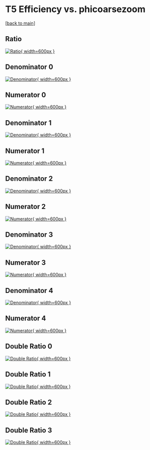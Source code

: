 # T5 Efficiency vs. phicoarsezoom

[[back to main](./)]



## Ratio

[![Ratio](../mtv/var/T5_vtr_321_-1_eff_phicoarsezoom.png){ width=600px }](../mtv/var/T5_vtr_321_-1_eff_phicoarsezoom.pdf)

## Denominator 0

[![Denominator](../mtv/den/T5_vtr_321_-1_eff_phicoarsezoom_den0.png){ width=600px }](../mtv/den/T5_vtr_321_-1_eff_phicoarsezoom_den0.pdf)

## Numerator 0

[![Numerator](../mtv/num/T5_vtr_321_-1_eff_phicoarsezoom_num0.png){ width=600px }](../mtv/num/T5_vtr_321_-1_eff_phicoarsezoom_num0.pdf)

## Denominator 1

[![Denominator](../mtv/den/T5_vtr_321_-1_eff_phicoarsezoom_den1.png){ width=600px }](../mtv/den/T5_vtr_321_-1_eff_phicoarsezoom_den1.pdf)

## Numerator 1

[![Numerator](../mtv/num/T5_vtr_321_-1_eff_phicoarsezoom_num1.png){ width=600px }](../mtv/num/T5_vtr_321_-1_eff_phicoarsezoom_num1.pdf)

## Denominator 2

[![Denominator](../mtv/den/T5_vtr_321_-1_eff_phicoarsezoom_den2.png){ width=600px }](../mtv/den/T5_vtr_321_-1_eff_phicoarsezoom_den2.pdf)

## Numerator 2

[![Numerator](../mtv/num/T5_vtr_321_-1_eff_phicoarsezoom_num2.png){ width=600px }](../mtv/num/T5_vtr_321_-1_eff_phicoarsezoom_num2.pdf)

## Denominator 3

[![Denominator](../mtv/den/T5_vtr_321_-1_eff_phicoarsezoom_den3.png){ width=600px }](../mtv/den/T5_vtr_321_-1_eff_phicoarsezoom_den3.pdf)

## Numerator 3

[![Numerator](../mtv/num/T5_vtr_321_-1_eff_phicoarsezoom_num3.png){ width=600px }](../mtv/num/T5_vtr_321_-1_eff_phicoarsezoom_num3.pdf)

## Denominator 4

[![Denominator](../mtv/den/T5_vtr_321_-1_eff_phicoarsezoom_den4.png){ width=600px }](../mtv/den/T5_vtr_321_-1_eff_phicoarsezoom_den4.pdf)

## Numerator 4

[![Numerator](../mtv/num/T5_vtr_321_-1_eff_phicoarsezoom_num4.png){ width=600px }](../mtv/num/T5_vtr_321_-1_eff_phicoarsezoom_num4.pdf)

## Double Ratio 0

[![Double Ratio](../mtv/ratio/T5_vtr_321_-1_eff_phicoarsezoom_ratio0.png){ width=600px }](../mtv/ratio/T5_vtr_321_-1_eff_phicoarsezoom_ratio0.pdf)

## Double Ratio 1

[![Double Ratio](../mtv/ratio/T5_vtr_321_-1_eff_phicoarsezoom_ratio1.png){ width=600px }](../mtv/ratio/T5_vtr_321_-1_eff_phicoarsezoom_ratio1.pdf)

## Double Ratio 2

[![Double Ratio](../mtv/ratio/T5_vtr_321_-1_eff_phicoarsezoom_ratio2.png){ width=600px }](../mtv/ratio/T5_vtr_321_-1_eff_phicoarsezoom_ratio2.pdf)

## Double Ratio 3

[![Double Ratio](../mtv/ratio/T5_vtr_321_-1_eff_phicoarsezoom_ratio3.png){ width=600px }](../mtv/ratio/T5_vtr_321_-1_eff_phicoarsezoom_ratio3.pdf)

